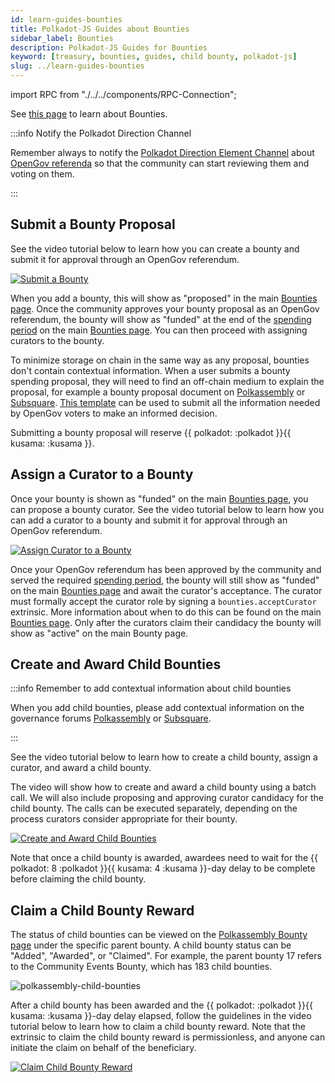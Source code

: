 ```yaml
---
id: learn-guides-bounties
title: Polkadot-JS Guides about Bounties
sidebar_label: Bounties
description: Polkadot-JS Guides for Bounties
keyword: [treasury, bounties, guides, child bounty, polkadot-js]
slug: ../learn-guides-bounties
---
```


import RPC from "./../../components/RPC-Connection";

See [this page](./learn-polkadot-opengov-treasury.md#bounties) to learn about Bounties.

:::info Notify the Polkadot Direction Channel

Remember always to notify the
[Polkadot Direction Element Channel](https://matrix.to/#/#Polkadot-Direction:parity.io) about
[OpenGov referenda](./learn-polkadot-opengov.md#referenda) so that the community can start reviewing
them and voting on them.

:::

## Submit a Bounty Proposal

See the video tutorial below to learn how you can create a bounty and submit it for approval through
an OpenGov referendum.

[![Submit a Bounty](https://img.youtube.com/vi/8Cft1-8RWmk/0.jpg)](https://www.youtube.com/watch?v=8Cft1-8RWmk)

When you add a bounty, this will show as "proposed" in the main
[Bounties page](https://polkadot.js.org/apps/#/bounties). Once the community approves your bounty
proposal as an OpenGov referendum, the bounty will show as "funded" at the end of the
[spending period](../general/glossary.md#spend-period) on the main
[Bounties page](https://polkadot.js.org/apps/#/bounties). You can then proceed with assigning
curators to the bounty.

To minimize storage on chain in the same way as any proposal, bounties don't contain contextual
information. When a user submits a bounty spending proposal, they will need to find an off-chain
medium to explain the proposal, for example a bounty proposal document on
[Polkassembly](https://polkadot.polkassembly.io/opengov) or
[Subsquare](https://polkadot.subsquare.io/).
[This template](https://docs.google.com/document/d/1-IBz_owspV5OcvezWXpksWDQReWowschD0TFuaVKKcU/edit?usp=sharing)
can be used to submit all the information needed by OpenGov voters to make an informed decision.

Submitting a bounty proposal will reserve \{\{ polkadot:
<RPC network="polkadot" path="consts.bounties.bountyDepositBase" defaultValue={10000000000} filter="humanReadable"/>
:polkadot }}\{\{ kusama:
<RPC network="kusama" path="consts.bounties.bountyDepositBase" defaultValue={33333333300} filter="humanReadable"/>
:kusama }}.

## Assign a Curator to a Bounty

Once your bounty is shown as "funded" on the main
[Bounties page](https://polkadot.js.org/apps/#/bounties), you can propose a bounty curator. See the
video tutorial below to learn how you can add a curator to a bounty and submit it for approval
through an OpenGov referendum.

[![Assign Curator to a Bounty](https://img.youtube.com/vi/TM7vk3oP9IA/0.jpg)](https://www.youtube.com/watch?v=TM7vk3oP9IA)

Once your OpenGov referendum has been approved by the community and served the required
[spending period](../general/glossary.md#spend-period), the bounty will still show as "funded" on
the main [Bounties page](https://polkadot.js.org/apps/#/bounties) and await the curator's
acceptance. The curator must formally accept the curator role by signing a `bounties.acceptCurator`
extrinsic. More information about when to do this can be found on the main
[Bounties page](https://polkadot.js.org/apps/#/bounties). Only after the curators claim their
candidacy the bounty will show as "active" on the main Bounty page.

## Create and Award Child Bounties

:::info Remember to add contextual information about child bounties

When you add child bounties, please add contextual information on the governance forums
[Polkassembly](https://polkassembly.io/) or [Subsquare](https://polkadot.subsquare.io/).

:::

See the video tutorial below to learn how to create a child bounty, assign a curator, and award a
child bounty.

The video will show how to create and award a child bounty using a batch call. We will also include
proposing and approving curator candidacy for the child bounty. The calls can be executed
separately, depending on the process curators consider appropriate for their bounty.

[![Create and Award Child Bounties](https://img.youtube.com/vi/mLpvx0OQoyM/0.jpg)](https://www.youtube.com/watch?v=mLpvx0OQoyM)

Note that once a child bounty is awarded, awardees need to wait for the \{\{ polkadot: 8 :polkadot
}}\{\{ kusama: 4 :kusama }}-day delay to be complete before claiming the child bounty.

## Claim a Child Bounty Reward

The status of child bounties can be viewed on the
[Polkassembly Bounty page](https://polkadot.polkassembly.io/bounties) under the specific parent
bounty. A child bounty status can be "Added", "Awarded", or "Claimed". For example, the parent
bounty 17 refers to the Community Events Bounty, which has 183 child bounties.

![polkassembly-child-bounties](../assets/polkassembly-child-bounties.png)

After a child bounty has been awarded and the \{\{ polkadot:
<RPC network="polkadot" path="consts.bounties.bountyDepositPayoutDelay" defaultValue={115200} filter="blocksToDays"/>
:polkadot }}\{\{ kusama:
<RPC network="kusama" path="consts.bounties.bountyDepositPayoutDelay" defaultValue={57600} filter="blocksToDays"/>
:kusama }}-day delay elapsed, follow the guidelines in the video tutorial below to learn how to
claim a child bounty reward. Note that the extrinsic to claim the child bounty reward is
permissionless, and anyone can initiate the claim on behalf of the beneficiary.

[![Claim Child Bounty Reward](https://img.youtube.com/vi/db82aHgy23c/0.jpg)](https://www.youtube.com/watch?v=db82aHgy23c)
